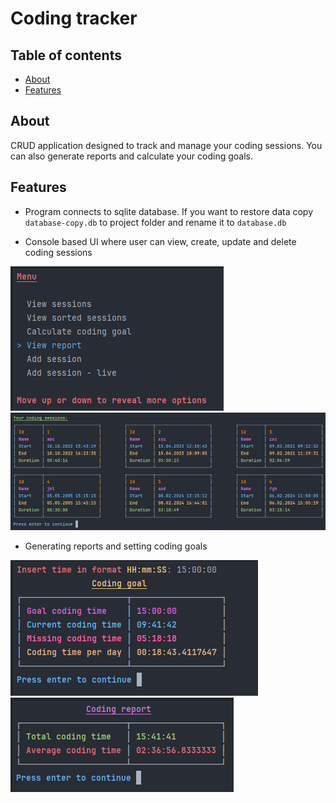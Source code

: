 ﻿# Coding tracker

## Table of contents
- [About](#about)
- [Features](#features)

## About
CRUD application designed to track and manage your coding sessions.
You can also generate reports and calculate your coding goals.

## Features
- Program connects to sqlite database. If you want to restore
  data copy `database-copy.db` to project folder and rename it to `database.db`

- Console based UI where user can view, create, update and delete coding sessions

![menu](photos/photo4.PNG)
![sessions](photos/photo1.PNG)

- Generating reports and setting coding goals

![coding goal](photos/photo2.PNG)
![report](photos/photo3.PNG)